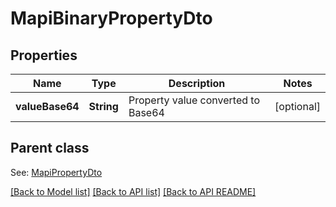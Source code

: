
# MapiBinaryPropertyDto
## Properties
Name | Type | Description | Notes
------------ | ------------- | ------------- | -------------
**valueBase64** | **String** | Property value converted to Base64              |  [optional]


## Parent class

See: [MapiPropertyDto](MapiPropertyDto.md)

[[Back to Model list]](README.md#documentation-for-models) [[Back to API list]](README.md#documentation-for-api-endpoints) [[Back to API README]](README.md)

